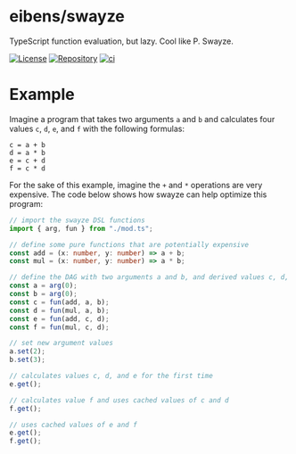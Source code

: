 # eibens/swayze

TypeScript function evaluation, but lazy. Cool like P. Swayze.

<!-- badges -->

[![License](https://img.shields.io/github/license/eibens/swayze?color=informational)](LICENSE)
[![Repository](https://img.shields.io/github/v/tag/eibens/swayze?label&logo=github)](https://github.com/eibens/swayze)
[![ci](https://github.com/eibens/swayze/actions/workflows/ci.yml/badge.svg)](https://github.com/eibens/swayze/actions/workflows/ci.yml)

<!-- /badges -->

# Example

Imagine a program that takes two arguments `a` and `b` and calculates four
values `c`, `d`, `e`, and `f` with the following formulas:

```
c = a + b
d = a * b
e = c + d
f = c * d
```

For the sake of this example, imagine the `+` and `*` operations are very
expensive. The code below shows how swayze can help optimize this program:

```ts
// import the swayze DSL functions
import { arg, fun } from "./mod.ts";

// define some pure functions that are potentially expensive
const add = (x: number, y: number) => a + b;
const mul = (x: number, y: number) => a * b;

// define the DAG with two arguments a and b, and derived values c, d, e, and f
const a = arg(0);
const b = arg(0);
const c = fun(add, a, b);
const d = fun(mul, a, b);
const e = fun(add, c, d);
const f = fun(mul, c, d);

// set new argument values
a.set(2);
b.set(3);

// calculates values c, d, and e for the first time
e.get();

// calculates value f and uses cached values of c and d
f.get();

// uses cached values of e and f
e.get();
f.get();
```
